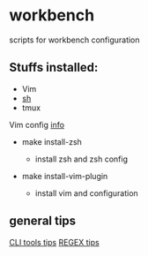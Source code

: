 # workbench
scripts for workbench configuration

## Stuffs installed:

* Vim
* [sh](my.zsh/zshrc)
* tmux 


Vim config [info](my.vim)


* make install-zsh
    - install zsh and zsh config

* make install-vim-plugin
    - install vim and configuration

## general tips

[CLI tools tips](README_TOOLS.md)
[REGEX tips](README_REGEX.md)

